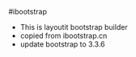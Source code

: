 #ibootstrap
- This is layoutit bootstrap builder
- copied from ibootstrap.cn
- update bootstrap to 3.3.6